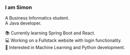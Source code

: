### I am Simon  

A Business Informatics student.  
A Java developer.  


📚 Currently learning Spring Boot and React.  
💻 Working on a Fullstack website with login functionality.  
🔬 Interested in Machine Learning and Python development.  


<!--<img align="right" src="https://octodex.github.com/images/orderedlistocat.png" alt="drawing" width="150"/>-->


 
<!--
**Codingsimon/Codingsimon** is a ✨ _special_ ✨ repository because its `README.md` (this file) appears on your GitHub profile.

Here are some ideas to get you started:

- 🔭 I’m  currently working on ...
- 🌱 I’m currently learning ...
- 👯 I’m looking to collaborate on ...
- 🤔 I’m looking for help with ...
- 💬 Ask me about ...
- 📫 How to reach me: ...
- 😄 Pronouns: ...
- ⚡ Fun fact: ...
🌐 Looking forward to redesign my website.
Interested in emerging technologies and innovative businesses.  
-->
